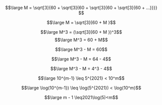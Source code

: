 $$\large M = \sqrt[3]{60 + \sqrt[3]{60 + \sqrt[3]{60 + \sqrt[3]{60 + ...}}}} $$

$$\large M = \sqrt[3]{60 + M }$$

$$\large M^3 = (\sqrt[3]{60 + M })^3$$
$$\large M^3 = 60 + M$$


$$\large M^3 - M = 60$$

$$\large M^3 - M = 64 - 4$$

$$\large M^3 - M = 4^3 - 4$$


$$\large 10^{m-1} \leq 5^{2021} < 10^m$$

$$\large \log(10^{m-1}) \leq \log(5^{2021}) < \log(10^m)$$

$$\large m - 1 \leq2021\log(5)<m$$

